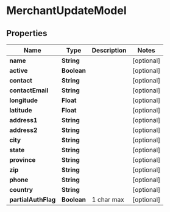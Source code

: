 
# MerchantUpdateModel

## Properties
Name | Type | Description | Notes
------------ | ------------- | ------------- | -------------
**name** | **String** |  |  [optional]
**active** | **Boolean** |  |  [optional]
**contact** | **String** |  |  [optional]
**contactEmail** | **String** |  |  [optional]
**longitude** | **Float** |  |  [optional]
**latitude** | **Float** |  |  [optional]
**address1** | **String** |  |  [optional]
**address2** | **String** |  |  [optional]
**city** | **String** |  |  [optional]
**state** | **String** |  |  [optional]
**province** | **String** |  |  [optional]
**zip** | **String** |  |  [optional]
**phone** | **String** |  |  [optional]
**country** | **String** |  |  [optional]
**partialAuthFlag** | **Boolean** | 1 char max |  [optional]



